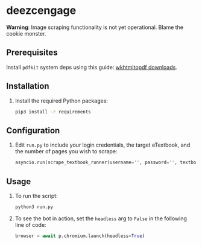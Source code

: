 # deezcengage

**Warning**: Image scraping functionality is not yet operational. Blame the cookie monster.

## Prerequisites
Install `pdfkit` system deps using this guide: [wkhtmltopdf downloads](https://wkhtmltopdf.org/downloads.html).

## Installation
1. Install the required Python packages:
   ```bash
   pip3 install -r requirements
   ```

## Configuration
1. Edit `run.py` to include your login credentials, the target eTextbook, and the number of pages you wish to scrape:
   ```python
   asyncio.run(scrape_textbook_runner(username='', password='', textbook_name='eTextbook: Introduction to Algorithms and Data Structures', num_pages=10))
   ```

## Usage
1. To run the script:
   ```bash
   python3 run.py
   ```

2. To see the bot in action, set the `headless` arg to `False` in the following line of code:
   ```python
   browser = await p.chromium.launch(headless=True)
   ```